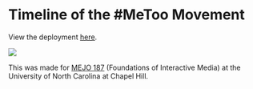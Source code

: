 # Timeline of the #MeToo Movement

View the deployment [here](https://ceciliallee.github.io/project4/).

![](https://github.com/ceciliallee/project4/img/gif.gif)

This was made for [MEJO 187](https://mejo187.com) (Foundations of Interactive Media) at the University of North Carolina at Chapel Hill. 
